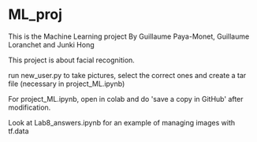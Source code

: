 # ML_proj

This is the Machine Learning project By Guillaume Paya-Monet, Guillaume Loranchet and Junki Hong

This project is about facial recognition.

run new_user.py to take pictures, select the correct ones and create a tar file (necessary in project_ML.ipynb)

For project_ML.ipynb, open in colab and do 'save a copy in GitHub' after modification.

Look at Lab8_answers.ipynb for an example of managing images with tf.data
